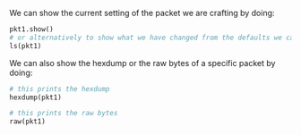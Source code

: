 
We can show the current setting of the packet we are crafting by doing:
```python
pkt1.show()
# or alternatively to show what we have changed from the defaults we can do:
ls(pkt1)
```
We can also show the hexdump or the raw bytes of a specific packet by doing:
```python
# this prints the hexdump
hexdump(pkt1)

# this prints the raw bytes
raw(pkt1)
```

